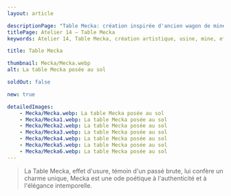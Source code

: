 ```yaml
---
layout: article

descriptionPage: "Table Mecka: création inspirée d'ancien wagon de mine au charme intemporel. effet d'usure pour authenticité."
titlePage: Atelier 14 — Table Mecka
keywords: Atelier 14, Table Mecka, création artistique, usine, mine, effet d'usure, authenticité, brute intemporelle

title: Table Mecka

thumbnail: Mecka/Mecka.webp
alt: La table Mecka posée au sol

soldOut: false

new: true

detailedImages:
    - Mecka/Mecka.webp: La table Mecka posée au sol
    - Mecka/Mecka1.webp: La table Mecka posée au sol
    - Mecka/Mecka2.webp: La table Mecka posée au sol
    - Mecka/Mecka3.webp: La table Mecka posée au sol
    - Mecka/Mecka4.webp: La table Mecka posée au sol
    - Mecka/Mecka5.webp: La table Mecka posée au sol
    - Mecka/Mecka6.webp: La table Mecka posée au sol
---
```

> La Table Mecka, effet d'usure, témoin d'un passé brute, lui confère un charme unique, Mecka est une ode poétique à l'authenticité et à l'élégance intemporelle.